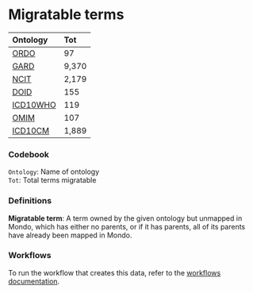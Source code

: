 # Migratable terms
| Ontology                          | Tot   |
|:----------------------------------|:------|
| [ORDO](./migrate_ordo.md)         | 97    |
| [GARD](./migrate_gard.md)         | 9,370 |
| [NCIT](./migrate_ncit.md)         | 2,179 |
| [DOID](./migrate_doid.md)         | 155   |
| [ICD10WHO](./migrate_icd10who.md) | 119   |
| [OMIM](./migrate_omim.md)         | 107   |
| [ICD10CM](./migrate_icd10cm.md)   | 1,889 |

### Codebook
`Ontology`: Name of ontology    
`Tot`: Total terms migratable

### Definitions
**Migratable term**: A term owned by the given ontology but unmapped in Mondo, which has either no parents, or if it has 
parents, all of its parents have already been mapped in Mondo.

### Workflows
To run the workflow that creates this data, refer to the [workflows documentation](../developer/workflows.md).